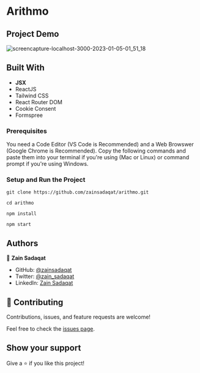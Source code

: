 # Arithmo

## Project Demo
![screencapture-localhost-3000-2023-01-05-01_51_18](https://user-images.githubusercontent.com/83048208/210647656-e2dda396-4be4-4ebf-ba0d-24ee176e5830.png)

## Built With

- **JSX**
- ReactJS
- Tailwind CSS
- React Router DOM
- Cookie Consent
- Formspree

### Prerequisites
You need a Code Editor (VS Code is Recommended) and a Web Browswer (Google Chrome is Recommended). Copy the following commands and paste them into your terminal if you're using (Mac or Linux) or command prompt if you're using Windows.

### Setup and Run the Project

```
git clone https://github.com/zainsadaqat/arithmo.git
```
```
cd arithmo
```

```
npm install
```

```
npm start
```


## Authors

👤 **Zain Sadaqat**

- GitHub: [@zainsadaqat](https://github.com/zainsadaqat)
- Twitter: [@zain_sadaqat](https://twitter.com/zain_sadaqat)
- LinkedIn: [Zain Sadaqat](https://linkedin.com/in/zain-sadaqat)

## 🤝 Contributing

Contributions, issues, and feature requests are welcome!

Feel free to check the [issues page](../../issues/).

## Show your support

Give a ⭐️ if you like this project!
